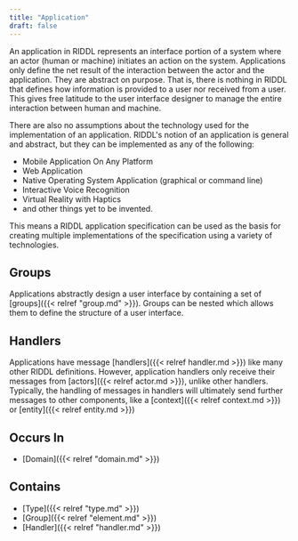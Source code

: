 ```yaml
---
title: "Application"
draft: false
---
```


An application in RIDDL represents an interface portion of a system where an 
actor (human or machine) initiates an action on the system. Applications 
only define the net result of the interaction between the actor and the 
application. They are abstract on purpose. That is, there is nothing in RIDDL 
that defines how information is provided to a user nor received from a user. 
This gives free latitude to the user interface 
designer to manage the entire interaction between human and machine. 

There are also no assumptions about the technology used for the 
implementation of an application. RIDDL's notion of an application is general 
and abstract, but they can be implemented as any of the following:
* Mobile Application On Any Platform
* Web Application
* Native Operating System Application (graphical or command line)
* Interactive Voice Recognition
* Virtual Reality with Haptics
* and other things yet to be invented. 

This means a RIDDL application specification can be used as the basis for 
creating multiple implementations of the specification using a variety of 
technologies.     

## Groups
Applications abstractly design a user interface by containing a set of 
[groups]({{< relref "group.md" >}}). Groups can be nested which allows them
to define the structure of a user interface. 

## Handlers
Applications have message 
[handlers]({{< relref handler.md >}}) like many other RIDDL definitions. 
However, application handlers only receive their messages from 
[actors]({{< relref actor.md >}}), unlike other handlers. Typically, the 
handling of messages in handlers will ultimately send further messages to 
other components, like a [context]({{< relref context.md >}}) or
[entity]({{< relref entity.md >}})

## Occurs In
* [Domain]({{< relref "domain.md" >}})

## Contains
* [Type]({{< relref "type.md" >}})
* [Group]({{< relref "element.md" >}})
* [Handler]({{< relref "handler.md" >}})

